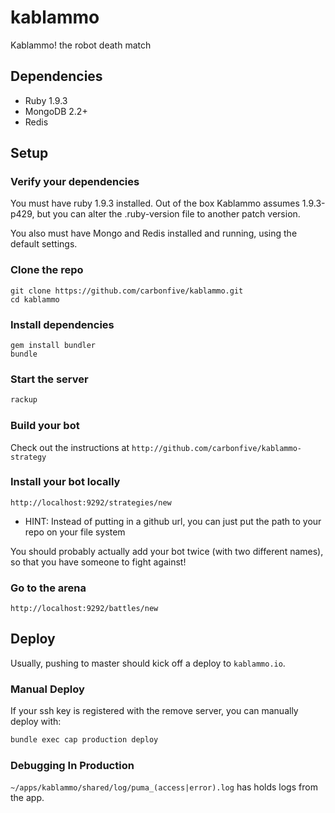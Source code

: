 kablammo
========

Kablammo!  the robot death match


Dependencies
------------
* Ruby 1.9.3
* MongoDB 2.2+
* Redis

Setup
-----

### Verify your dependencies
You must have ruby 1.9.3 installed.  Out of the box Kablammo assumes 1.9.3-p429, but you can alter the .ruby-version file to another patch version.

You also must have Mongo and Redis installed and running, using the default settings.

### Clone the repo
```
git clone https://github.com/carbonfive/kablammo.git
cd kablammo
```

### Install dependencies
```
gem install bundler
bundle
```

### Start the server

```bash
rackup
```

### Build your bot
Check out the instructions at `http://github.com/carbonfive/kablammo-strategy`

### Install your bot locally
`http://localhost:9292/strategies/new`

- HINT: Instead of putting in a github url, you can just put the path to your repo on your file system

You should probably actually add your bot twice (with two different names), so that you have someone to fight against!

### Go to the arena
`http://localhost:9292/battles/new`


## Deploy

Usually, pushing to master should kick off a deploy to `kablammo.io`.

### Manual Deploy

If your ssh key is registered with the remove server, you can manually deploy with:

```bash
bundle exec cap production deploy
```

### Debugging In Production

`~/apps/kablammo/shared/log/puma_(access|error).log` has holds logs from the app.
